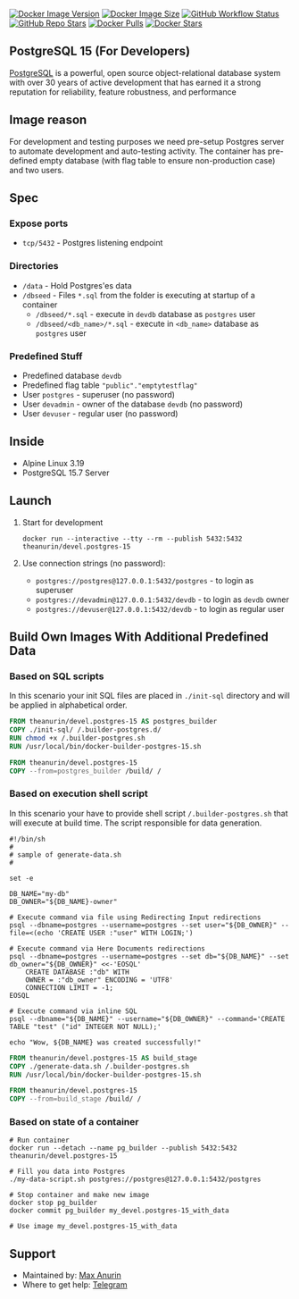 [![Docker Image Version][15 Docker Image Version]][15 Docker Tags]
[![Docker Image Size][15 Docker Image Size]][15 Docker Tags]
[![GitHub Workflow Status][15 GitHub Workflow Status]][15 GitHub Workflow Log]
[![GitHub Repo Stars]][GitHub Repo Branch]
[![Docker Pulls][15 Docker Pulls]][15 Docker Repo]
[![Docker Stars][15 Docker Stars]][15 Docker Repo]

## PostgreSQL 15 (For Developers)

[PostgreSQL](https://www.postgresql.org/) is a powerful, open source object-relational database system with over 30 years of active development that has earned it a strong reputation for reliability, feature robustness, and performance

## Image reason

For development and testing purposes we need pre-setup Postgres server to automate development and auto-testing activity. The container has pre-defined empty database (with flag table to ensure non-production case) and two users.

## Spec

### Expose ports

* `tcp/5432` - Postgres listening endpoint

### Directories

* `/data` - Hold Postgres'es data
* `/dbseed` - Files `*.sql` from the folder is executing at startup of a container
    * `/dbseed/*.sql` - execute in `devdb` database as `postgres` user
    * `/dbseed/<db_name>/*.sql` - execute in `<db_name>` database as `postgres` user

### Predefined Stuff

* Predefined database `devdb`
* Predefined flag table `"public"."emptytestflag"`
* User `postgres` - superuser (no password)
* User `devadmin` - owner of the database `devdb` (no password)
* User `devuser` - regular user (no password)

## Inside

* Alpine Linux 3.19
* PostgreSQL 15.7 Server

## Launch

1. Start for development

    ```shell
    docker run --interactive --tty --rm --publish 5432:5432 theanurin/devel.postgres-15
    ```

1. Use connection strings (no password):

    * `postgres://postgres@127.0.0.1:5432/postgres` - to login as superuser
    * `postgres://devadmin@127.0.0.1:5432/devdb` - to login as `devdb` owner
    * `postgres://devuser@127.0.0.1:5432/devdb` - to login as regular user

## Build Own Images With Additional Predefined Data

### Based on SQL scripts

In this scenario your init SQL files are placed in `./init-sql` directory and will be applied in alphabetical order.

```dockerfile
FROM theanurin/devel.postgres-15 AS postgres_builder
COPY ./init-sql/ /.builder-postgres.d/
RUN chmod +x /.builder-postgres.sh
RUN /usr/local/bin/docker-builder-postgres-15.sh

FROM theanurin/devel.postgres-15
COPY --from=postgres_builder /build/ /
```

### Based on execution shell script

In this scenario your have to provide shell script `/.builder-postgres.sh` that will execute at build time. The script responsible for data generation.

```shell
#!/bin/sh
#
# sample of generate-data.sh
#

set -e

DB_NAME="my-db"
DB_OWNER="${DB_NAME}-owner"

# Execute command via file using Redirecting Input redirections
psql --dbname=postgres --username=postgres --set user="${DB_OWNER}" --file=<(echo 'CREATE USER :"user" WITH LOGIN;')

# Execute command via Here Documents redirections
psql --dbname=postgres --username=postgres --set db="${DB_NAME}" --set db_owner="${DB_OWNER}" <<-'EOSQL'
    CREATE DATABASE :"db" WITH
    OWNER = :"db_owner" ENCODING = 'UTF8'
    CONNECTION LIMIT = -1;
EOSQL

# Execute command via inline SQL
psql --dbname="${DB_NAME}" --username="${DB_OWNER}" --command='CREATE TABLE "test" ("id" INTEGER NOT NULL);'

echo "Wow, ${DB_NAME} was created successfully!"
```

```dockerfile
FROM theanurin/devel.postgres-15 AS build_stage
COPY ./generate-data.sh /.builder-postgres.sh
RUN /usr/local/bin/docker-builder-postgres-15.sh

FROM theanurin/devel.postgres-15
COPY --from=build_stage /build/ /
```

### Based on state of a container

```shell
# Run container
docker run --detach --name pg_builder --publish 5432:5432 theanurin/devel.postgres-15

# Fill you data into Postgres
./my-data-script.sh postgres://postgres@127.0.0.1:5432/postgres

# Stop container and make new image
docker stop pg_builder
docker commit pg_builder my_devel.postgres-15_with_data

# Use image my_devel.postgres-15_with_data
```


## Support

* Maintained by: [Max Anurin](https://anurin.name/)
* Where to get help: [Telegram](https://t.me/theanurin)

[GitHub Repo Branch]: https://github.com/theanurin/docker-images/tree/devel.postgres
[GitHub Repo Stars]: https://img.shields.io/github/stars/theanurin/docker-images?label=GitHub%20Starts

[15 GitHub Workflow Status]: https://img.shields.io/github/actions/workflow/status/theanurin/docker-images/devel.postgres-15-docker-image-release.yml?label=GitHub%20Workflow
[15 GitHub Workflow Log]: https://github.com/theanurin/docker-images/actions/workflows/devel.postgres-15-docker-image-release.yml
[15 Docker Repo]: https://hub.docker.com/r/theanurin/devel.postgres-15
[15 Docker Image Version]: https://img.shields.io/docker/v/theanurin/devel.postgres-15?sort=date&label=Version
[15 Docker Image Size]: https://img.shields.io/docker/image-size/theanurin/devel.postgres-15?label=Image%20Size
[15 Docker Tags]: https://hub.docker.com/r/theanurin/devel.postgres-15/tags
[15 Docker Stars]: https://img.shields.io/docker/stars/theanurin/devel.postgres-15?label=Docker%20Stars
[15 Docker Pulls]: https://img.shields.io/docker/pulls/theanurin/devel.postgres-15?label=Docker%20Pulls
